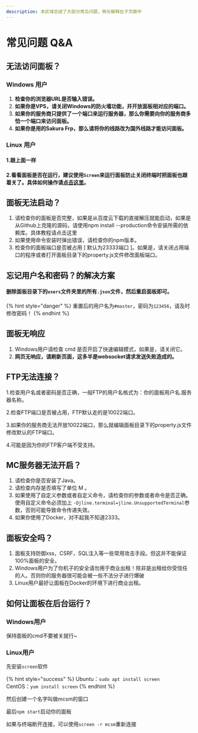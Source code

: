 ```yaml
---
description: 本区域总结了大部分常见问题，稍长解释在子页面中
---
```


# 常见问题 Q&A

## 无法访问面板？

### Windows 用户

1. **检查你的浏览器URL是否输入错误。**
2. **如果你是VPS，请关闭Windows的防火墙功能，并开放面板相对应的端口。**
3. **如果你的服务商只提供了一个端口来运行服务器，那么你需要向你的服务商多恰一个端口来访问面板。**
4. **如果你是用的Sakura Frp，那么请将你的线路改为国外线路才能访问面板。**

### Linux 用户

#### 1.跟上面一样

#### 2.看看面板是否在运行，建议使用`Screen`来运行面板防止关闭终端时把面板也跟着关了。具体如何操作请[点击这里]()。

## 面板无法启动？

1. 请检查你的面板是否完整，如果是从百度云下载的直接解压就能启动，如果是从Github上克隆的源码，请使用npm install --production命令安装所需的依赖库。具体教程请点击这里
2. 如果使用命令安装时弹出错误，请检查你的npm版本。
3. 检查你的面板端口是否被占用 \[ 默认为23333端口 \]。如果是，请关闭占用端口的程序或者打开面板目录下的property.js文件修改面板端口。

## 忘记用户名和密码？的解决方案

#### 删除面板目录下的`users`文件夹里的所有`.json`文件，然后重启面板即可。

{% hint style="danger" %}
重置后的用户名为`#master`，密码为`123456`，请及时修改密码！
{% endhint %}

## 面板无响应

1. Windows用户请检查 cmd 是否开启了快速编辑模式，如果是，请关闭它。
2. **网页无响应，请刷新页面，这多半是websocket请求发送失败造成的。**

## FTP无法连接？

1.检查用户名或者密码是否正确，一般FTP的用户名格式为：你的面板用户名.服务器名称。

2.检查FTP端口是否被占用，FTP默认走的是10022端口。

3.如果你的服务商无法开放10022端口，那么就编辑面板目录下的property.js文件修改默认的FTP端口。

4.可能是因为你的FTP客户端不受支持。

## MC服务器无法开启？

1. 请检查你是否安装了Java。 
2. 请检查内存是否填写了单位 M 。 
3. 如果使用了自定义参数或者自定义命令，请检查你的参数或者命令是否正确。使用自定义命令必须加上 `-Djline.terminal=jline.UnsupportedTerminal`参数，否则可能导致命令传递失效。 
4. 如果你使用了Docker，对不起我不知道2333。

## 面板安全吗？

1. 面板支持防御xss，CSRF，SQL注入等一些常用攻击手段。但这并不能保证100%面板的安全。 
2. Windows用户为了你机子的安全请勿用于商业出租！除非是出租给你受信任的人。否则你的服务器很可能会被一些不法分子进行爆破 
3. Linux用户最好让面板在Docker的环境下进行商业出租。

## 如何让面板在后台运行？

### Windows用户

保持面板的cmd不要被关就行~  


### Linux用户

先安装`screen`软件

{% hint style="success" %}
Ubuntu：`sudo apt install screen`  
CentOS：`yum install screen`
{% endhint %}

然后创建一个名字叫做mcsm的窗口

最后`npm start`启动你的面板

如果与终端断开连接，可以使用`screen -r mcsm`重新连接





